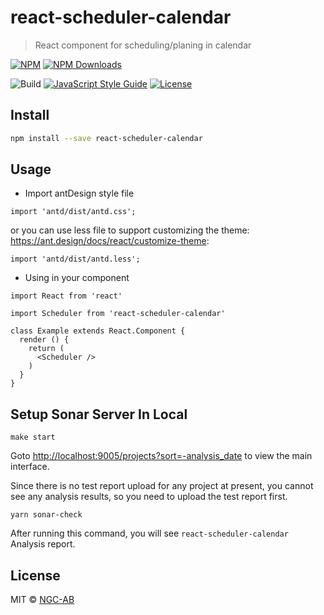 # react-scheduler-calendar

> React component for scheduling/planing in calendar

[![NPM](https://img.shields.io/npm/v/react-scheduler-calendar.svg)](https://www.npmjs.com/package/react-scheduler-calendar)
[![NPM Downloads](https://img.shields.io/npm/dw/react-scheduler-calendar)](https://www.npmjs.com/package/react-scheduler-calendar)

![Build](https://github.com/NGC-AB/react-scheduler-calendar/workflows/NPM%20build/badge.svg)
[![JavaScript Style Guide](https://img.shields.io/badge/code_style-standard-brightgreen.svg)](https://standardjs.com)
[![License](https://img.shields.io/github/license/NGC-AB/react-scheduler-calendar.svg)](https://github.com/NGC-AB/react-scheduler-calendar/blob/master/LICENSE)


## Install

```bash
npm install --save react-scheduler-calendar
```

## Usage

- Import antDesign style file

```tsx
import 'antd/dist/antd.css';
```
or you can use less file to support customizing the theme: https://ant.design/docs/react/customize-theme:

```tsx
import 'antd/dist/antd.less';
```

- Using in your component
```tsx
import React from 'react'

import Scheduler from 'react-scheduler-calendar'

class Example extends React.Component {
  render () {
    return (
      <Scheduler />
    )
  }
}
```


## Setup Sonar Server In Local

```shell script
make start
```
Goto [http://localhost:9005/projects?sort=-analysis_date](http://localhost:9005/projects?sort=-analysis_date) to view the main interface.

Since there is no test report upload for any project at present, you cannot see any analysis results, so you need to upload the test report first.

```shell script
yarn sonar-check
```

After running this command, you will see `react-scheduler-calendar` Analysis report.


## License

MIT © [NGC-AB](https://github.com/NGC-AB)
